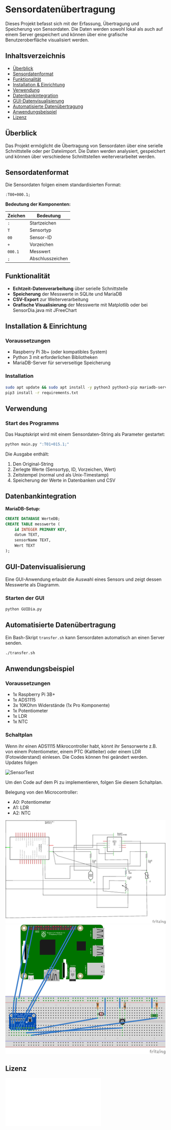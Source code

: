 # Sensordatenübertragung

Dieses Projekt befasst sich mit der Erfassung, Übertragung und Speicherung von Sensordaten. Die Daten werden sowohl lokal als auch auf einem Server gespeichert und können über eine grafische Benutzeroberfläche visualisiert werden.

## Inhaltsverzeichnis

- [Überblick](#überblick)
- [Sensordatenformat](#sensordatenformat)
- [Funktionalität](#funktionalität)
- [Installation & Einrichtung](#installation--einrichtung)
- [Verwendung](#verwendung)
- [Datenbankintegration](#datenbankintegration)
- [GUI-Datenvisualisierung](#gui-datenvisualisierung)
- [Automatisierte Datenübertragung](#automatisierte-datenübertragung)
- [Anwendungsbeispiel](#Anwendungsbeispiel)
- [Lizenz](#lizenz)

## Überblick

Das Projekt ermöglicht die Übertragung von Sensordaten über eine serielle Schnittstelle oder per Dateiimport. Die Daten werden analysiert, gespeichert und können über verschiedene Schnittstellen weiterverarbeitet werden.

## Sensordatenformat

Die Sensordaten folgen einem standardisierten Format:

```plaintext
:T00+000.1;
```

**Bedeutung der Komponenten:**

| Zeichen | Bedeutung        |
| ------- | ---------------- |
| `:`     | Startzeichen     |
| `T`     | Sensortyp        |
| `00`    | Sensor-ID        |
| `+`     | Vorzeichen       |
| `000.1` | Messwert         |
| `;`     | Abschlusszeichen |

## Funktionalität

- **Echtzeit-Datenverarbeitung** über serielle Schnittstelle
- **Speicherung** der Messwerte in SQLite und MariaDB
- **CSV-Export** zur Weiterverarbeitung
- **Grafische Visualisierung** der Messwerte mit Matplotlib oder bei SensorDia.java mit JFreeChart

## Installation & Einrichtung

### Voraussetzungen

- Raspberry Pi 3b+ (oder kompatibles System)
- Python 3 mit erforderlichen Bibliotheken
- MariaDB-Server für serverseitige Speicherung

### Installation

```bash
sudo apt update && sudo apt install -y python3 python3-pip mariadb-server
pip3 install -r requirements.txt
```

## Verwendung

### Start des Programms

Das Hauptskript wird mit einem Sensordaten-String als Parameter gestartet:

```bash
python main.py ":T01+015.1;"
```

Die Ausgabe enthält:

1. Den Original-String
2. Zerlegte Werte (Sensortyp, ID, Vorzeichen, Wert)
3. Zeitstempel (normal und als Unix-Timestamp)
4. Speicherung der Werte in Datenbanken und CSV

## Datenbankintegration

**MariaDB-Setup:**

```sql
CREATE DATABASE WerteDB;
CREATE TABLE messwerte (
    id INTEGER PRIMARY KEY,
    datum TEXT,
    sensorName TEXT,
    Wert TEXT
);
```

## GUI-Datenvisualisierung

Eine GUI-Anwendung erlaubt die Auswahl eines Sensors und zeigt dessen Messwerte als Diagramm.

### Starten der GUI

```bash
python GUIDia.py
```

## Automatisierte Datenübertragung

Ein Bash-Skript `transfer.sh` kann Sensordaten automatisch an einen Server senden.

```bash
./transfer.sh
```

## Anwendungsbeispiel

### Voraussetzungen

- 1x Raspberry Pi 3B+
- 1x ADS1115
- 3x 10KOhm Widerstände (1x Pro Komponente)
- 1x Potentiometer
- 1x LDR
- 1x NTC



### Schaltplan

Wenn ihr einen ADS1115 Mikrocontroller habt, könnt ihr Sensorwerte z.B. von einem Potentiometer, einem PTC (Kaltleiter) oder einem LDR (Fotowiderstand) einlesen. Die Codes können frei geändert werden. Updates folgen

![SensorTest](SensorTest/#^files)

Um den Code auf dem Pi zu implementieren, folgen Sie diesem Schaltplan.

Belegung von den Microcontroller:

- A0: Potentiometer
- A1: LDR
- A2: NTC

![Schaltplan](Plaene/Schaltplan.png)
![Steckplan](Plaene/Steckplan.png)

## Lizenz

 ![LICENSE](LICENSE.md)
